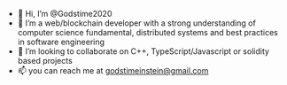 - 👋 Hi, I’m @Godstime2020
- 👀 I’m a web/blockchain developer with a strong understanding of computer science fundamental, distributed systems and best practices in software engineering
- 💞️ I’m looking to collaborate on C++, TypeScript/Javascript or solidity based projects
- 📫 you can reach me at godstimeinstein@gmail.com

<!---
Godstime2020/Godstime2020 is a ✨ special ✨ repository because its `README.md` (this file) appears on your GitHub profile.
You can click the Preview link to take a look at your changes.
--->
